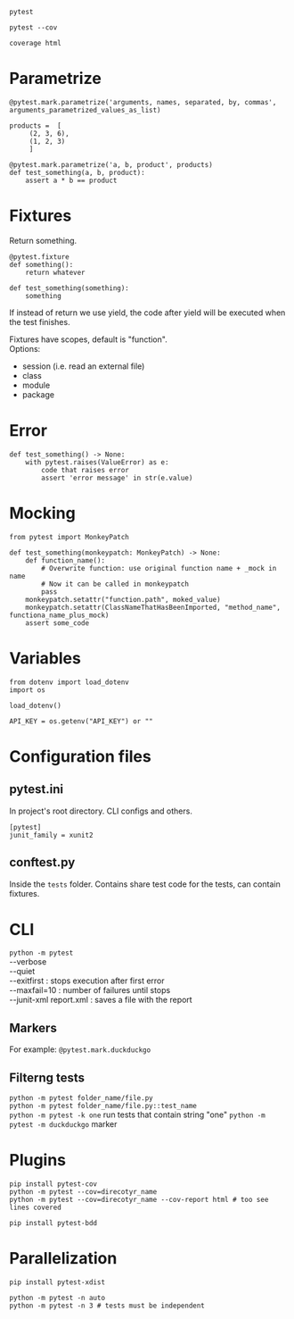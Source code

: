 ```commandline
pytest
```
```commandline
pytest --cov
```
```commandline
coverage html
```
# Parametrize
```commandline
@pytest.mark.parametrize('arguments, names, separated, by, commas', arguments_parametrized_values_as_list)
```
```commandline
products =  [
     (2, 3, 6),
     (1, 2, 3)
     ]
     
@pytest.mark.parametrize('a, b, product', products)
def test_something(a, b, product):
    assert a * b == product
```
# Fixtures
Return something.
```commandline
@pytest.fixture
def something():
    return whatever
    
def test_something(something):
    something
```
If instead of return we use yield, the code after yield will be executed when the test finishes.  

Fixtures have scopes, default is "function".  
Options: 
- session (i.e. read an external file)
- class
- module
- package
# Error
```commandline
def test_something() -> None:
    with pytest.raises(ValueError) as e:
        code that raises error
        assert 'error message' in str(e.value)
```
# Mocking
```commandline
from pytest import MonkeyPatch

def test_something(monkeypatch: MonkeyPatch) -> None:
    def function_name():
        # Overwrite function: use original function name + _mock in name
        # Now it can be called in monkeypatch
        pass
    monkeypatch.setattr("function.path", moked_value)
    monkeypatch.setattr(ClassNameThatHasBeenImported, "method_name", functiona_name_plus_mock)
    assert some_code
```
# Variables
```commandline
from dotenv import load_dotenv
import os

load_dotenv()

API_KEY = os.getenv("API_KEY") or ""
```
# Configuration files
## pytest.ini
In project's root directory. CLI configs and others.
```commandline
[pytest]
junit_family = xunit2

```
## conftest.py
Inside the `tests` folder. Contains share test code for the tests, can contain fixtures.

# CLI
`python -m pytest`  
--verbose  
--quiet  
--exitfirst : stops execution after first error  
--maxfail=10 : number of failures until stops  
--junit-xml report.xml : saves a file with the report  

## Markers
For example:
`@pytest.mark.duckduckgo`

## Filterng tests
`python -m pytest folder_name/file.py`  
`python -m pytest folder_name/file.py::test_name`  
`python -m pytest -k one` run tests that contain string "one"
`python -m pytest -m duckduckgo` marker

# Plugins
```
pip install pytest-cov
python -m pytest --cov=direcotyr_name
python -m pytest --cov=direcotyr_name --cov-report html # too see lines covered

pip install pytest-bdd
```
# Parallelization
```
pip install pytest-xdist

python -m pytest -n auto
python -m pytest -n 3 # tests must be independent
```



